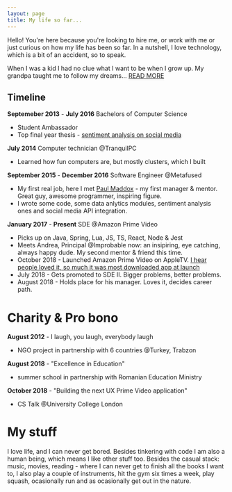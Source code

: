 ```yaml
---
layout: page
title: My life so far...
---
```


Hello! You're here because you're looking to hire me, or work with me or just curious on how my life has been so far. In a nutshell, I love technology, which is a bit of an accident, so to speak. 

When I was a kid I had no clue what I want to be when I grow up. My grandpa taught me to follow my dreams... [READ MORE]()

## Timeline

__Septemeber 2013__ - __July 2016__ Bachelors of Computer Science 
  - Student Ambassador
  - Top final year thesis - [sentiment analysis on social media](http://studentnet.cs.manchester.ac.uk/resources/library/3rd-year-projects/2016/cristian-stefan.tutuianu.pdf)

__July 2014__ Computer technician @TranquilPC
  - Learned how fun computers are, but mostly clusters, which I built

__September 2015__ - __December 2016__ Software Engineer @Metafused
  - My first real job, here I met [Paul Maddox](https://www.linkedin.com/in/paulmaddox/) - my first manager & mentor. Great guy, awesome programmer, inspiring figure.
  - I wrote some code, some data anlytics modules, sentiment analysis ones and social media API integration.

__January 2017__ - __Present__  SDE @Amazon Prime Video
  - Picks up on Java, Spring, Lua, JS, TS, React, Node & Jest
  - Meets Andrea, Principal @Improbable now: an insipiring, eye catching, always happy dude. My second mentor & friend this time.
  - October 2018 - Launched Amazon Prime Video on AppleTV. [I hear people loved it, so much it was most downloaded app at launch](https://techcrunch.com/2017/12/19/amazons-prime-video-app-becomes-the-most-downloaded-apple-tv-app-to-date/?guccounter=1)
  - July 2018 - Gets promoted to SDE II. Bigger problems, better problems.
  - August 2018 - Holds place for his manager. Loves it, decides career path.
 
# Charity & Pro bono

__August 2012__ - I laugh, you laugh, everybody laugh 
  - NGO project in partnership with 6 countries @Turkey, Trabzon

__August 2018__ - "Excellence in Education" 
  - summer school in partnership with Romanian Education Ministry

__October 2018__ - "Building the next UX Prime Video application" 
  - CS Talk @University College London

# My stuff

I love life, and I can never get bored. Besides tinkering with code I am also a human being, which means I like other stuff too. Besides the casual stack: music, movies, reading - where I can never get to finish all the books I want to, I also play a couple of instruments, hit the gym six times a week, play squash, ocasionally run and as ocasionally get out in the nature.



